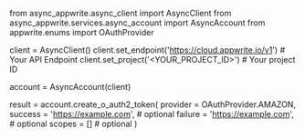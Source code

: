 from async_appwrite.async_client import AsyncClient
from async_appwrite.services.async_account import AsyncAccount
from appwrite.enums import OAuthProvider

client = AsyncClient()
client.set_endpoint('https://cloud.appwrite.io/v1') # Your API Endpoint
client.set_project('<YOUR_PROJECT_ID>') # Your project ID

account = AsyncAccount(client)

result = account.create_o_auth2_token(
    provider = OAuthProvider.AMAZON,
    success = 'https://example.com', # optional
    failure = 'https://example.com', # optional
    scopes = [] # optional
)
